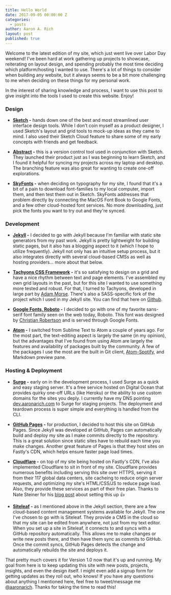 ```yaml
---
title: Hello World
date: 2017-09-05 00:00:00 Z
categories:
  - posts
author: Aaron A. Rich
layout: post
published: true
---
```


Welcome to the latest edition of my site, which just went live over Labor Day weekend! I've been hard at work gathering up projects to showcase, reiterating on layout design, and spending probably the most time deciding which platform/hosting I wanted to use. There's a lot of things to consider when building any website, but it always seems to be a bit more challenging to me when deciding on these things for my personal work.

In the interest of sharing knowledge and process, I want to use this post to give insight into the tools I used to create this website. Enjoy!

### Design

* **[Sketch](https://www.sketchapp.com/) -** hands down one of the best and most streamlined user interface design tools. While I don't coin myself as a product designer, I used Sketch's layout and grid tools to mock-up ideas as they came to mind. I also used their Sketch Cloud feature to share some of my early concepts with friends and get feedback.

* **[Abstract](https://www.goabstract.com/) -** this is a version control tool used in conjunction with Sketch. They launched their product just as I was beginning to learn Sketch, and I found it helpful for syncing my projects across my laptop and desktop. The branching feature was also great for wanting to create one-off explorations.

* **[SkyFonts](https://skyfonts.com/) -** when deciding on typography for my site, I found that it's a bit of a pain to download font-families to my local computer, import them, and then test them out in Sketch. SkyFonts addresses that problem directly by connecting the MacOS Font Book to Google Fonts, and a few other cloud-hosted font services. No more downloading, just pick the fonts you want to try out and they're synced.

### Development

* **[Jekyll](https://jekyllrb.com/) -** I decided to go with Jekyll because I'm familiar with static site generators from my past work. Jekyll is pretty lightweight for building static pages, but it also has a blogging aspect to it (which I hope to utilize frequently). Jekyll not only has an intuitive setup process, but it also integrates directly with several cloud-based CMSs as well as hosting providers... more about that below.

* **[Tachyons CSS Framework](http://tachyons.io/) -** it's so satisfying to design on a grid and have a nice rhythm between text and page elements. I've assembled my own grid layouts in the past, but for this site I wanted to use something more tested and robust. For that, I turned to Tachyons, developed in large part by [Adam Morse](https://github.com/mrmrs). There's also a SASS-specific fork of the project which I used in my Jekyll site. You can find that here on [Github](https://github.com/tachyons-css/tachyons-sass).

* **[Google Fonts, Roboto](https://fonts.google.com/specimen/Roboto) -** I decided to go with one of my favorite sans-serif font family seen on the web today, Roboto. This font was designed by [Christian Robertson](http://christianrobertson.com/) and is served through Google Fonts.

* **[Atom](https://atom.io/) -** I switched from Sublime Text to Atom a couple of years ago. For the most part, the text-editing aspect is largely the same (in my opinion), but the advantages that I've found from using Atom are largely the features and availability of packages built by the community. A few of the packages I use the most are the built in Git client, [Atom-Spotify](https://atom.io/packages/atom-spotify), and Markdown preview pane.

### Hosting & Deployment

* **[Surge](https://surge.sh/) -** early on in the development process, I used Surge as a quick and easy staging server. It's a free service hosted on Digital Ocean that provides quirky one-off URLs (like Heroku) or the ability to use custom domains for the sites you deply. I currently have my DNS pointing [dev.aaronarich.com](dev.aaronarich.com) to Surge for staging projects. The deployment and teardown process is super simple and everything is handled from the CLI.

* **[GitHub Pages](https://pages.github.com/) -** for production, I decided to host this site on GitHub Pages. Since Jekyll was developed at GitHub, Pages can automatically build and deploy my site as I make commits directly to the repository. This is a great solution since static sites have to rebuild each time you make changes. Another great feature of Pages is that they host sites on Fastly's CDN, which helps ensure faster page load times.

* **[Cloudflare](https://www.cloudflare.com/) -** on top of my site being hosted on Fastly's CDN, I've also implemented Cloudflare to sit in front of my site. Cloudflare provides numerous benefits including serving this site over HTTPS, serving it from their 117 global data centers, site cacheing to reduce origin server requests, and optimizing my site's HTML/CSS/JS to reduce page load.  Also, they provide these services as part of their free plan. Thanks to Nate Steiner for his [blog post](https://natesteiner.com/blog/free-static-hosting-with-https/) about setting this up 👍

* **[Siteleaf](https://www.siteleaf.com/) -** as I mentioned above in the Jekyll section, there are a few cloud-based content management systems available for Jekyll. The one I've chosen to go with is Siteleaf. They provide a CMS in the cloud so that my site can be edited from anywhere, not just from my text editor. When you set up a site in Siteleaf, it connects to and syncs with a GitHub repository automatically. This allows me to make changes or write new posts there, and then have them sync as commits to GitHub. Once the commit syncs, GitHub Pages detects the change and automatically rebuilds the site and deploys it.

That pretty much covers it for Version 1.0 now that it's up and running. My goal from here is to keep updating this site with new posts, projects, insights, and even the design itself. I might even add a signup form for getting updates as they roll out, who knows! If you have any questions about anything I mentioned here, feel free to tweet/message me [@aaronarich](https://twitter.com/aaronarich). Thanks for taking the time to read this!
